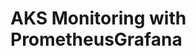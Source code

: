 # AKS Monitoring with PrometheusGrafana                                                                                                               
